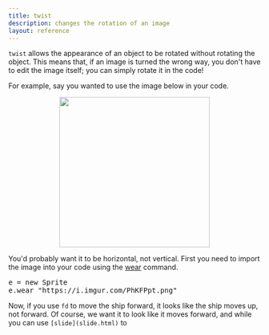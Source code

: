 ```yaml
---
title: twist
description: changes the rotation of an image
layout: reference
---
```


`twist` allows the appearance of an object to be rotated without rotating the object. This means that, if an image is turned the wrong way, you don't have to edit the image itself; you can simply rotate it in the code! 

For example, say you wanted to use the image below in your code. 

<img src="https://i.imgur.com/PhKFPpt.png" height=300 style="
  display: block;
  margin: auto;">

You'd probably want it to be horizontal, not vertical. First you need to import the image into your code using the [wear](wear.html) command. 

<pre class="jumbo">
e = new Sprite
e.wear "<span data-dfn="image url">https://i.imgur.com/PhKFPpt.png</span>"
</pre>

<script type="figure" height=300 width=100>
speed Infinity
ht()
e = new Sprite
e.wear "https://i.imgur.com/PhKFPpt.png"
e.scale .75
</script>

Now, if you use `fd` to move the ship forward, it looks like the ship moves up, not forward. Of course, we want it to look like it moves forward, and while you can use `[slide](slide.html)` to 
